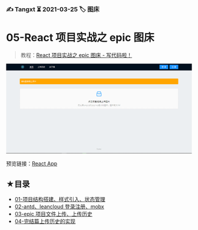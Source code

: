 ### ✍️ Tangxt ⏳ 2021-03-25 🏷️ 图床

# 05-React 项目实战之 epic 图床

> 教程：[React 项目实战之 epic 图床 - 写代码啦！](https://xiedaimala.com/courses/ac836073-90be-495d-a9ee-946364d6612a/random/484bfa8cc2#/common)

![效果](assets/img/2021-03-25-16-28-27.png)

预览链接：[React App](https://jirengu.github.io/epic/#/)

## ★目录

- [01-项目结构搭建、样式引入、状态管理](./01.md)
- [02-antd、leancloud 登录注册、mobx](./02.md)
- [03-epic 项目文件上传、上传历史](./03.md)
- [04-完结篇上传历史的实现](./04.md)

